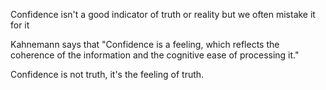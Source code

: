 Confidence isn't a good indicator of truth or reality but we often mistake it for it

Kahnemann says that "Confidence is a feeling, which reflects the coherence of the information and the cognitive ease of processing it."

Confidence is not truth, it's the feeling of truth.

